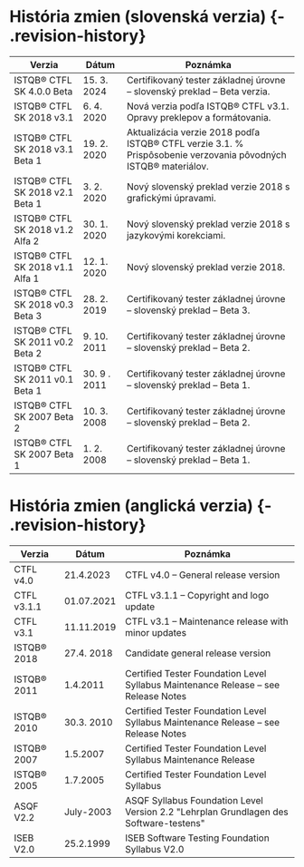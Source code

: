 # História zmien (slovenská verzia) {- .revision-history}

| **Verzia** | **Dátum** | **Poznámka** |
| --- | --- | --- |
| ISTQB® CTFL SK 4.0.0 Beta | 15. 3. 2024 | Certifikovaný tester základnej úrovne – slovenský preklad – Beta verzia. |
| ISTQB® CTFL SK 2018 v3.1 | 6. 4. 2020 | Nová verzia podľa ISTQB® CTFL v3.1. Opravy preklepov a formátovania. |
| ISTQB® CTFL SK 2018 v3.1 Beta 1 | 19. 2. 2020 | Aktualizácia verzie 2018 podľa ISTQB® CTFL verzie 3.1. % Prispôsobenie verzovania pôvodných ISTQB® materiálov. |
| ISTQB® CTFL SK 2018 v2.1 Beta 1 | 3. 2. 2020 | Nový slovenský preklad verzie 2018 s grafickými úpravami. |
| ISTQB® CTFL SK 2018 v1.2 Alfa 2 | 30. 1. 2020 | Nový slovenský preklad verzie 2018 s jazykovými korekciami. |
| ISTQB® CTFL SK 2018 v1.1 Alfa 1 | 12. 1. 2020 | Nový slovenský preklad verzie 2018. |
| ISTQB® CTFL SK 2018 v0.3 Beta 3 | 28. 2. 2019 | Certifikovaný tester základnej úrovne – slovenský preklad – Beta 3. |
| ISTQB® CTFL SK 2011 v0.2 Beta 2 | 9. 10. 2011 | Certifikovaný tester základnej úrovne – slovenský preklad – Beta 2. |
| ISTQB® CTFL SK 2011 v0.1 Beta 1 | 30. 9 . 2011 | Certifikovaný tester základnej úrovne – slovenský preklad – Beta 1. |
| ISTQB® CTFL SK 2007 Beta 2 | 10. 3. 2008 | Certifikovaný tester základnej úrovne – slovenský preklad – Beta 2. |
| ISTQB® CTFL SK 2007 Beta 1 | 1. 2. 2008 | Certifikovaný tester základnej úrovne – slovenský preklad – Beta 1. |

# História zmien (anglická verzia) {- .revision-history}

| **Verzia** | **Dátum** | **Poznámka** |
| --- | --- | --- |
| CTFL v4.0 | 21.4.2023 | CTFL v4.0 – General release version |
| CTFL v3.1.1 | 01.07.2021 | CTFL v3.1.1 – Copyright and logo update |
| CTFL v3.1 | 11.11.2019 | CTFL v3.1 – Maintenance release with minor updates |
| ISTQB® 2018 | 27.4. 2018 | Candidate general release version |
| ISTQB® 2011 | 1.4.2011 | Certified Tester Foundation Level Syllabus Maintenance Release – see Release Notes |
| ISTQB® 2010 | 30.3. 2010 | Certified Tester Foundation Level Syllabus Maintenance Release – see Release Notes |
| ISTQB® 2007 | 1.5.2007 | Certified Tester Foundation Level Syllabus Maintenance Release |
| ISTQB® 2005 | 1.7.2005 | Certified Tester Foundation Level Syllabus |
| ASQF V2.2 | July-2003 | ASQF Syllabus Foundation Level Version 2.2 "Lehrplan Grundlagen des Software-testens" |
| ISEB V2.0 | 25.2.1999 | ISEB Software Testing Foundation Syllabus V2.0 |